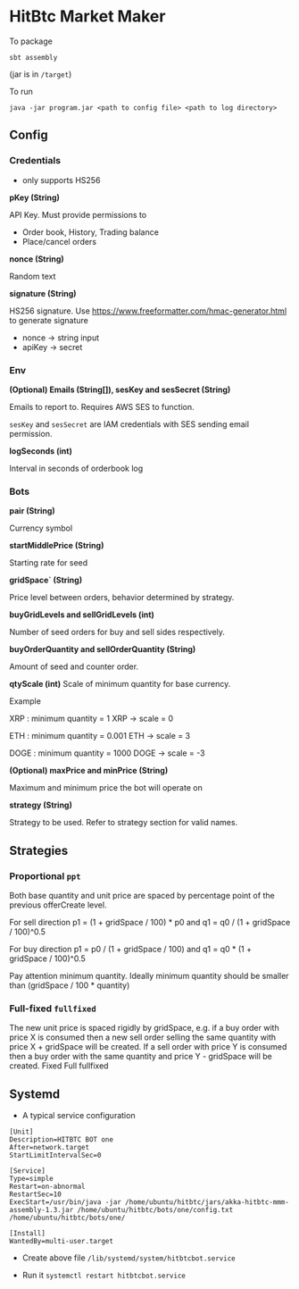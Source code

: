 # HitBtc Market Maker


To package
```
sbt assembly
```
(jar is in `/target`)

To run
```
java -jar program.jar <path to config file> <path to log directory>
```

## Config

### Credentials 
- only supports HS256

**pKey (String)**

API Key. Must provide permissions to
- Order book, History, Trading balance 
- Place/cancel orders 

**nonce (String)**

Random text

**signature (String)**

HS256 signature. Use https://www.freeformatter.com/hmac-generator.html to generate signature 
- nonce -> string input
- apiKey -> secret

### Env

**(Optional) Emails (String[]), sesKey and sesSecret (String)**

Emails to report to. Requires AWS SES to function.

`sesKey` and `sesSecret` are IAM credentials with SES sending email permission.

**logSeconds (int)**

Interval in seconds of orderbook log

### Bots

**pair (String)**

Currency symbol

**startMiddlePrice (String)**

Starting rate for seed

**gridSpace` (String)**

Price level between orders, behavior determined by strategy. 

**buyGridLevels and sellGridLevels  (int)**

Number of seed orders for buy and sell sides respectively. 

**buyOrderQuantity and sellOrderQuantity (String)**

Amount of seed and counter order.

**qtyScale (int)**
Scale of minimum quantity for base currency.

Example

XRP : minimum quantity = 1 XRP -> scale = 0

ETH : minimum quantity = 0.001 ETH -> scale = 3

DOGE : minimum quantity = 1000 DOGE -> scale = -3

**(Optional) maxPrice and minPrice (String)**

Maximum and minimum price the bot will operate on

**strategy (String)**

Strategy to be used. Refer to strategy section for valid names. 

## Strategies

### Proportional `ppt`

Both base quantity and unit price are spaced by percentage point of the previous offerCreate level.

For sell direction p1 = (1 + gridSpace / 100) * p0 and q1 = q0 / (1 + gridSpace / 100)^0.5

For buy direction p1 = p0  / (1 + gridSpace / 100) and q1 = q0 * (1 + gridSpace / 100)^0.5

Pay attention minimum quantity. Ideally minimum quantity should be smaller than (gridSpace / 100 * quantity)

### Full-fixed `fullfixed`

The new unit price is spaced rigidly by gridSpace, e.g. if a buy order with price X is consumed then a new sell order selling the same quantity with price X + gridSpace will be created. If a sell order with price Y is consumed then a buy order with the same quantity and price Y - gridSpace will be created.
Fixed Full fullfixed


## Systemd
- A typical service configuration

```
[Unit]
Description=HITBTC BOT one
After=network.target
StartLimitIntervalSec=0

[Service]
Type=simple
Restart=on-abnormal
RestartSec=10
ExecStart=/usr/bin/java -jar /home/ubuntu/hitbtc/jars/akka-hitbtc-mmm-assembly-1.3.jar /home/ubuntu/hitbtc/bots/one/config.txt /home/ubuntu/hitbtc/bots/one/

[Install]
WantedBy=multi-user.target
```

- Create above file `/lib/systemd/system/hitbtcbot.service`

- Run it `systemctl restart hitbtcbot.service`
